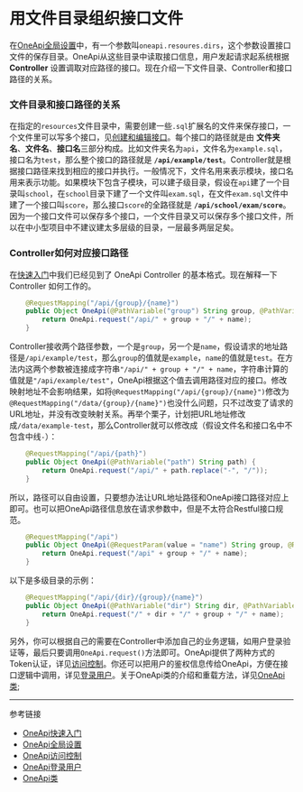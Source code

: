 # 用文件目录组织接口文件

在[OneApi全局设置](/oneapi/setup.md)中，有一个参数叫`oneapi.resoures.dirs`，这个参数设置接口文件的保存目录。OneApi从这些目录中读取接口信息，用户发起请求起系统根据 **Controller** 设置调取对应路径的接口。现在介绍一下文件目录、Controller和接口路径的关系。

### 文件目录和接口路径的关系
在指定的`resources`文件目录中，需要创建一些`.sql`扩展名的文件来保存接口，一个文件里可以写多个接口，见[创建和编辑接口](/oneapi/edit.md)。每个接口的路径就是由 **文件夹名**、**文件名**、**接口名**三部分构成。比如文件夹名为`api`，文件名为`example.sql`，接口名为`test`，那么整个接口的路径就是 **`/api/example/test`**。Controller就是根据接口路径来找到相应的接口并执行。一般情况下，文件名用来表示模块，接口名用来表示功能。如果模块下包含子模块，可以建子级目录，假设在`api`建了一个目录叫`school`，在`school`目录下建了一个文件叫`exam.sql`，在文件`exam.sql`文件中建了一个接口叫`score`，那么接口`score`的全路径就是 **`/api/school/exam/score`**。因为一个接口文件可以保存多个接口，一个文件目录又可以保存多个接口文件，所以在中小型项目中不建议建太多层级的目录，一层最多两层足矣。

### Controller如何对应接口路径
在[快速入门](/oneapi/quick.md)中我们已经见到了 OneApi Controller 的基本格式。现在解释一下 Controller 如何工作的。
```java
    @RequestMapping("/api/{group}/{name}")
    public Object OneApi(@PathVariable("group") String group, @PathVariable("name") String name) {
        return OneApi.request("/api/" + group + "/" + name);
    }
```
Controller接收两个路径参数，一个是`group`，另一个是`name`，假设请求的地址路径是`/api/example/test`，那么`group`的值就是`example`，`name`的值就是`test`。在方法内这两个参数被连接成字符串`"/api/" + group + "/" + name`，字符串计算的值就是`"/api/example/test"`，OneApi根据这个值去调用路径对应的接口。修改映射地址不会影响结果，如将`@RequestMapping("/api/{group}/{name}")`修改为`@RequestMapping("/data/{group}/{name}")`也没什么问题，只不过改变了请求的URL地址，并没有改变映射关系。再举个栗子，计划把URL地址修改成`/data/example-test`，那么Controller就可以修改成（假设文件名和接口名中不包含中线`-`）：
```java
    @RequestMapping("/api/{path}")
    public Object OneApi(@PathVariable("path") String path) {
        return OneApi.request("/api/" + path.replace("-", "/"));
    }
```
所以，路径可以自由设置，只要想办法让URL地址路径和OneApi接口路径对应上即可。也可以把OneApi路径信息放在请求参数中，但是不太符合Restful接口规范。
```java
    @RequestMapping("/api")
    public Object OneApi(@RequestParam(value = "name") String group, @RequestParam(value = "name") String name) {
        return OneApi.request("/api" + group + "/" + name);
    }
```
以下是多级目录的示例：
```java
    @RequestMapping("/api/{dir}/{group}/{name}")
    public Object OneApi(@PathVariable("dir") String dir, @PathVariable("group") String group, @PathVariable("name") String name) {
        return OneApi.request("/" + dir + "/" + group + "/" + name);
    }
```

另外，你可以根据自己的需要在Controller中添加自己的业务逻辑，如用户登录验证等，最后只要调用`OneApi.request()`方法即可。OneApi提供了两种方式的Token认证，详见[访问控制](/oneapi/token.md)。你还可以把用户的鉴权信息传给OneApi，方便在接口逻辑中调用，详见[登录用户](/oneapi/signin.md)。关于OneApi类的介绍和重载方法，详见[OneApi类](/pql/class.md);


---
参考链接
* [OneApi快速入门](/oneapi/quick.md)
* [OneApi全局设置](/oneapi/setup.md)
* [OneApi访问控制](/oneapi/token.md)
* [OneApi登录用户](/oneapi/signin.md)
* [OneApi类](/oneapi/class.md)